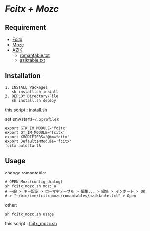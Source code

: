 # *Fcitx + Mozc*

## Requirement
* [Fcitx](https://fcitx-im.org/wiki/Special:MyLanguage/Fcitx)
* [Mozc](https://github.com/google/mozc)
* [AZIK](http://hp.vector.co.jp/authors/VA002116/azik/azikinfo.htm)
    * [romantable.txt](https://raw.githubusercontent.com/ghsable/dotfiles/main/bin/ime/fcitx_mozc/romantables/romantable.txt)
    * [aziktable.txt](https://raw.githubusercontent.com/ghsable/dotfiles/main/bin/ime/fcitx_mozc/romantables/aziktable.txt)

## Installation

    1. INSTALL Packages
       sh install.sh install
    2. DEPLOY Directory/File
       sh install.sh deploy

this script : [install.sh](https://github.com/ghsable/dotfiles/blob/main/bin/ime/fcitx_mozc/install.sh)

set env/start(`~/.xprofile`):

    export GTK_IM_MODULE='fcitx'
    export QT_IM_MODULE='fcitx'
    export XMODIFIERS='@im=fcitx'
    export DefaultIMModule='fcitx'
    fcitx autostart&

## Usage
change romantable:

    # OPEN Mozc(config_dialog)
    sh fcitx_mozc.sh mozc_a
    # 一般 > キー設定 > ローマ字テーブル > 編集... > 編集 > インポート > OK
    # > "~/bin/ime/fcitx_mozc/romantables/aziktable.txt" > Open

other:

    sh fcitx_mozc.sh usage

this script : [fcitx_mozc.sh](https://github.com/ghsable/dotfiles/blob/main/bin/ime/fcitx_mozc/fcitx_mozc.sh)
